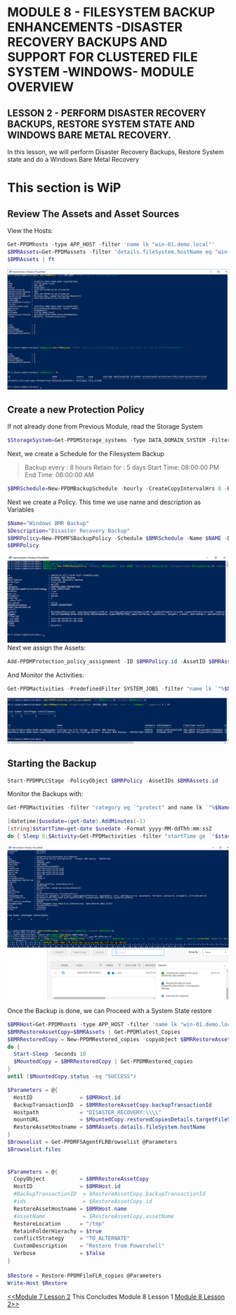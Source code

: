# MODULE 8 - FILESYSTEM BACKUP ENHANCEMENTS -DISASTER RECOVERY BACKUPS AND SUPPORT FOR CLUSTERED FILE SYSTEM -WINDOWS- MODULE OVERVIEW

## LESSON 2 - PERFORM DISASTER RECOVERY BACKUPS, RESTORE SYSTEM STATE AND WINDOWS BARE METAL RECOVERY.

In this lesson, we will perform Disaster Recovery Backups, Restore System state and do a Windows Bare Metal Recovery 

# This section is WiP

## Review The Assets and Asset Sources

View the Hosts:

```Powershell
Get-PPDMhosts -type APP_HOST -filter 'name lk "win-01.demo.local"'
$BMRAssets=Get-PPDMassets -filter 'details.fileSystem.hostName eq "win-01.demo.local" and name eq "DISASTER_RECOVERY:\\"'
$BMRAssets | ft
```

![Alt text](image-21.png)
## Create a new Protection Policy

If not already done from Previous Module, read the Storage System

```Powershell
$StorageSystem=Get-PPDMStorage_systems -Type DATA_DOMAIN_SYSTEM -Filter {name eq "ddve-01.demo.local"}
```

Next, we create a Schedule for the Filesystem Backup

>Backup every : 8 hours
>Retain for : 5 days
>Start Time: 08:00:00 PM
>End Time: 06:00:00 AM

```Powershell
$BMRSchedule=New-PPDMBackupSchedule -hourly -CreateCopyIntervalHrs 8 -RetentionUnit DAY -RetentionInterval 5
```

Next we create a Policy. This time we use name and description as Variables

```Powershell
$Name="Windows BMR Backup"
$Description="Disaster Recovery Backup"
$BMRPolicy=New-PPDMFSBackupPolicy -Schedule $BMRSchedule -Name $NAME -Description $Description -StorageSystemID $StorageSystem.id -enabled -ignoreMissingSystemStateFiles
$BMRPolicy
```

![Alt text](image-22.png)
Next we assign the Assets:

```Powershell
Add-PPDMProtection_policy_assignment -ID $BMRPolicy.id -AssetID $BMRAssets.id
```

And Monitor the Activities:

```Powershell
Get-PPDMactivities -PredefinedFilter SYSTEM_JOBS -filter "name lk `"%$Name%`"" -pageSize 3 | ft
```

![Alt text](image-23.png)

## Starting the Backup

```Powershell
Start-PPDMPLCStage -PolicyObject $BMRPolicy -AssetIDs $BMRAssets.id
```

Monitor the Backups with:

```Powershell
Get-PPDMactivities -filter "category eq `"protect" and name lk `"%$Name%`"" -pageSize 3
```

```Powershell
[datetime]$usedate=(get-date).AddMinutes(-1)
[string]$startTime=get-date $usedate -Format yyyy-MM-ddThh:mm:ssZ
do { Sleep 5;$Activity=Get-PPDMactivities -filter "startTime ge `"$startTime`" and category eq `"protect`" and name lk `"%$Name%`"" 6>$null; write-host -NoNewline "$($Activity.progress) > "} until ($Activity.state -eq "COMPLETED")
```

![Alt text](image-25.png)

Once the Backup is done, we can Proceed with a System State restore

```Powershell
$BMRHost=Get-PPDMhosts -type APP_HOST -filter 'name lk "win-01.demo.local"'
$BMRRestoreAssetCopy=$BMRAssets | Get-PPDMlatest_Copies
$BMRRestoredCopy = New-PPDMRestored_copies -copyobject $BMRRestoreAssetCopy  -Hostid $BMRHost.id
do {
  Start-Sleep -Seconds 10
  $MountedCopy = $BMRRestoredCopy | Get-PPDMRestored_copies
}
until ($MountedCopy.status -eq "SUCCESS") 
```

```Powershell
$Parameters = @{
  HostID               = $BMRHost.id
  BackupTransactionID  = $BMRRestoreAssetCopy.backupTransactionId
  Hostpath             = "DISASTER_RECOVERY:\\\\"
  mountURL             = $MountedCopy.restoredCopiesDetails.targetFileSystemInfo.mountUrl
  RestoreAssetHostname = $BMRAssets.details.fileSystem.hostName
}
$Browselist = Get-PPDMFSAgentFLRBrowselist @Parameters
$Browselist.files


$Parameters = @{
  CopyObject           = $BMRRestoreAssetCopy
  HostID               = $BMRHost.id 
  #BackupTransactionID  = $RestoreAssetCopy.backupTransactionId
  #ids                  = $RestoreAssetCopy.id
  RestoreAssetHostname = $BMRHost.name
  #assetName            = $RestoreAssetCopy.assetName
  RestoreLocation      = "/tmp"
  RetainFolderHierachy = $true
  conflictStrategy     = "TO_ALTERNATE" 
  CustomDescription    = "Restore from Powershell"
  Verbose              = $false
}

$Restore = Restore-PPDMFileFLR_copies @Parameters
Write-Host $Restore
```


[<<Module 7 Lesson 2](./Module_7_1.md) This Concludes Module 8 Lesson 1 [Module 8 Lesson 2>>](./Module_8_2.md)
